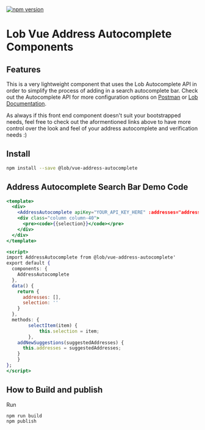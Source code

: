 [![npm version](https://badge.fury.io/js/@lob%2Fvue-address-autocomplete.svg)](https://badge.fury.io/js/@lob%2Fvue-address-autocomplete)

# Lob Vue Address Autocomplete Components

## Features

 This is a very lightweight component that uses the Lob Autocomplete API in order to simplify the process of adding in a search autocomplete bar. Check out the Autocomplete API for more configuration options on [Postman](https://www.postman.com/lobteam/workspace/lob-public-workspace/overview) or [Lob Documentation](https://docs.lob.com/).

 As always if this front end component doesn't suit your bootstrapped needs, feel free to check out the aformentioned links above to have more control over the look and feel of your address autocomplete and verification needs :)

## Install

```bash
npm install --save @lob/vue-address-autocomplete
```

## Address Autocomplete Search Bar Demo Code 

```jsx
<template>
  <div>
    <AddressAutocomplete apiKey="YOUR_API_KEY_HERE" :addresses="addresses" @selectItem="selectItem" @newSuggestions="addNewSuggestions" />
    <div class="column column-40">
      <pre><code>{{selection}}</code></pre>
    </div>
  </div>
</template>

<script>
import AddressAutocomplete from @lob/vue-address-autocomplete'
export default {
  components: {
    AddressAutocomplete
  },
  data() {
    return {
      addresses: [],
      selection: ''
    }
  },
  methods: {
		selectItem(item) {
			this.selection = item;
		},
    addNewSuggestions(suggestedAddresses) {
      this.addresses = suggestedAddresses;
    }
	}
};
</script>
```


## How to Build and publish

Run 
```
npm run build
npm publish
```
